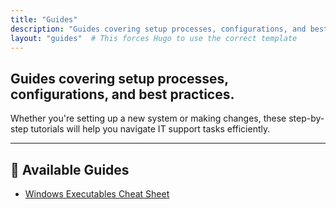 ```yaml
---
title: "Guides"
description: "Guides covering setup processes, configurations, and best practices."
layout: "guides"  # This forces Hugo to use the correct template
---
```


## Guides covering setup processes, configurations, and best practices.  
Whether you're setting up a new system or making changes, these step-by-step tutorials will help you navigate IT support tasks efficiently.

---

## 📝 Available Guides

- [Windows Executables Cheat Sheet](/guides/win_executables/)